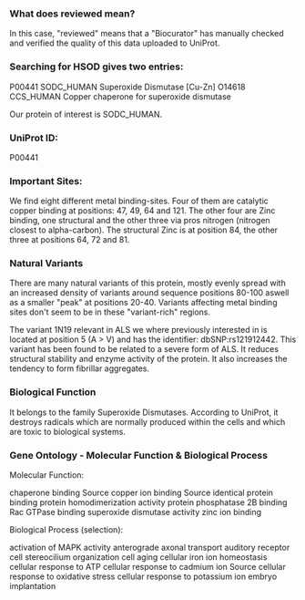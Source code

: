 ### What does reviewed mean?

In this case, "reviewed" means that a "Biocurator" has manually checked and verified the quality of this data uploaded to UniProt.

### Searching for HSOD gives two entries:

P00441 SODC_HUMAN Superoxide Dismutase [Cu-Zn]
O14618 CCS_HUMAN Copper chaperone for superoxide dismutase

Our protein of interest is SODC_HUMAN.

### UniProt ID:

P00441

### Important Sites:

We find eight different metal binding-sites.
Four of them are catalytic copper binding at positions: 47, 49, 64 and 121. The other four are Zinc binding, one structural and the other three via pros nitrogen (nitrogen closest to alpha-carbon). The structural Zinc is at position 84, the other three at positions 64, 72 and 81.

### Natural Variants

There are many natural variants of this protein, mostly evenly spread with an increased density of variants around sequence positions 80-100 aswell as a smaller "peak" at positions 20-40. Variants affecting metal binding sites don't seem to be in these "variant-rich" regions.

The variant 1N19 relevant in ALS we where previously interested in is located at position 5 (A > V) and has the identifier: dbSNP:rs121912442. This variant has been found to be related to a severe form of ALS. It reduces structural stability and enzyme activity of the protein. It also increases the tendency to form fibrillar aggregates.

### Biological Function

It belongs to the family Superoxide Dismutases.
According to UniProt, it destroys radicals which are normally produced within the cells and which are toxic to biological systems.

### Gene Ontology - Molecular Function & Biological Process

Molecular Function:

chaperone binding Source
copper ion binding Source
identical protein binding
protein homodimerization activity
protein phosphatase 2B binding
Rac GTPase binding
superoxide dismutase activity
zinc ion binding

Biological Process (selection):

activation of MAPK activity
anterograde axonal transport
auditory receptor cell stereocilium organization
cell aging
cellular iron ion homeostasis
cellular response to ATP
cellular response to cadmium ion Source
cellular response to oxidative stress
cellular response to potassium ion
embryo implantation
